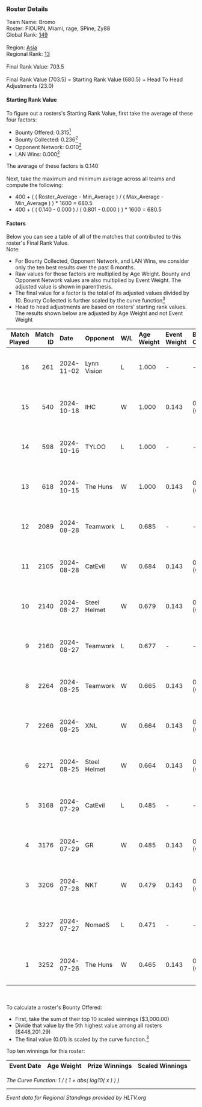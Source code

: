 ### Roster Details<br />
Team Name: Bromo<br />
Roster: FIOURN, Miami, rage, SPine, Zy88<br />
Global Rank: [149](../../standings_global_2024_11_13.md)<br />
<br />
Region: [Asia]( ../../standings_asia_2024_11_13.md)<br />
Regional Rank: [13]( ../../standings_asia_2024_11_13.md)<br />
<br />
Final Rank Value:  703.5<br />
<br />
Final Rank Value (703.5) = Starting Rank Value (680.5) + Head To Head Adjustments (23.0)<br />

#### Starting Rank Value<br />
To figure out a rosters's Starting Rank Value, first take the average of these four factors:<br />
- Bounty Offered: 0.315[<sup>1</sup>](#table2)
- Bounty Collected: 0.236[<sup>2</sup>](#table1)
- Opponent Network: 0.010[<sup>2</sup>](#table1)
- LAN Wins: 0.000[<sup>2</sup>](#table1)

The average of these factors is 0.140<br />
<br />
Next, take the maximum and minimum average across all teams and compute the following:<br />
- 400 + ( ( Roster_Average - Min_Average ) / ( Max_Average - Min_Average ) ) * 1600 = 680.5
- 400 + ( ( 0.140 - 0.000 ) / ( 0.801 - 0.000 ) ) * 1600 = 680.5


#### Factors<br />
Below you can see a table of all of the matches that contributed to this roster's Final Rank Value.<br />
Note:<br />

- For Bounty Collected, Opponent Network, and LAN Wins, we consider only the ten best results over the past 6 months.
- Raw values for those factors are multiplied by Age Weight. Bounty and Opponent Network values are also multiplied by Event Weight. The adjusted value is shown in parenthesis.
- The final value for a factor is the total of its adjusted values divided by 10. Bounty Collected is further scaled by the curve function[<sup>3</sup>](#curveFunction)
- Head to head adjustments are based on rosters' starting rank values. The results shown below are adjusted by Age Weight and not Event Weight
<span id="table1"></span><br />


| Match Played | Match ID | Date       | Opponent     | W/L | Age Weight | Event Weight | Bounty Collected | Opponent Network | LAN Wins  | H2H Adj. | Roster                           |
| -: | -: | :- | :- | :- | :- | :- | :- | :- | :- | -: | :- |
|           16 |      261 | 2024-11-02 | Lynn Vision  | L   | 1.000      | -            | -                | -                | -         |    -4.98 | FIOURN, Miami, rage, SPine, Zy88 |
|           15 |      540 | 2024-10-18 | IHC          | W   | 1.000      | 0.143        | 0.027 (0.004)    | 0.301 (0.043)    | 0 (0.000) |    26.77 | FIOURN, Miami, rage, SPine, Zy88 |
|           14 |      598 | 2024-10-16 | TYLOO        | L   | 1.000      | -            | -                | -                | -         |    -4.43 | FIOURN, Miami, rage, SPine, Zy88 |
|           13 |      618 | 2024-10-15 | The Huns     | W   | 1.000      | 0.143        | 0.004 (0.001)    | 0.140 (0.020)    | 0 (0.000) |    17.19 | FIOURN, Miami, rage, SPine, Zy88 |
|           12 |     2089 | 2024-08-28 | Teamwork     | L   | 0.685      | -            | -                | -                | -         |   -14.79 | FIOURN, Miami, rage, SPine, Zy88 |
|           11 |     2105 | 2024-08-28 | CatEvil      | W   | 0.684      | 0.143        | 0.000 (0.000)    | 0.116 (0.011)    | 0 (0.000) |     8.14 | FIOURN, Miami, rage, SPine, Zy88 |
|           10 |     2140 | 2024-08-27 | Steel Helmet | W   | 0.679      | 0.143        | 0.000 (0.000)    | 0.023 (0.002)    | 0 (0.000) |     3.72 | FIOURN, Miami, rage, SPine, Zy88 |
|            9 |     2160 | 2024-08-27 | Teamwork     | L   | 0.677      | -            | -                | -                | -         |   -15.22 | FIOURN, Miami, rage, SPine, Zy88 |
|            8 |     2264 | 2024-08-25 | Teamwork     | W   | 0.665      | 0.143        | 0.000 (0.000)    | 0.094 (0.009)    | 0 (0.000) |     5.93 | FIOURN, Miami, rage, SPine, Zy88 |
|            7 |     2266 | 2024-08-25 | XNL          | W   | 0.664      | 0.143        | 0.000 (0.000)    | 0.047 (0.004)    | 0 (0.000) |     3.79 | FIOURN, Miami, rage, SPine, Zy88 |
|            6 |     2271 | 2024-08-25 | Steel Helmet | W   | 0.664      | 0.143        | 0.000 (0.000)    | 0.023 (0.002)    | 0 (0.000) |     3.50 | FIOURN, Miami, rage, SPine, Zy88 |
|            5 |     3168 | 2024-07-29 | CatEvil      | L   | 0.485      | -            | -                | -                | -         |    -9.67 | FIOURN, Miami, rage, SPine, Zy88 |
|            4 |     3176 | 2024-07-29 | GR           | W   | 0.485      | 0.143        | 0.021 (0.001)    | 0.175 (0.012)    | 0 (0.000) |     8.41 | FIOURN, Miami, rage, SPine, Zy88 |
|            3 |     3206 | 2024-07-28 | NKT          | W   | 0.479      | 0.143        | 0.000 (0.000)    | 0.000 (0.000)    | 0 (0.000) |     2.68 | FIOURN, Miami, rage, SPine, Zy88 |
|            2 |     3227 | 2024-07-27 | NomadS       | L   | 0.471      | -            | -                | -                | -         |   -10.54 | FIOURN, Miami, rage, SPine, Zy88 |
|            1 |     3252 | 2024-07-26 | The Huns     | W   | 0.465      | 0.143        | 0.000 (0.000)    | 0.000 (0.000)    | 0 (0.000) |     2.51 | FIOURN, Miami, rage, SPine, Zy88 |

<br />
<span id="table2"></span><br />
To calculate a roster's Bounty Offered:<br />

- First, take the sum of their top 10 scaled winnings ($3,000.00)
- Divide that value by the 5th highest value among all rosters ($448,201.29)
- The final value (0.01) is scaled by the curve function.[<sup>3</sup>](#curveFunction)

Top ten winnings for this roster:<br />

| Event Date | Age Weight | Prize Winnings | Scaled Winnings |
| :- | -: | :- | :- |


<span id="curveFunction"></span>_The Curve Function: 1 / ( 1 + abs( log10( x ) ) )_<br />

---
_Event data for Regional Standings provided by HLTV.org_<br />
